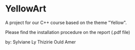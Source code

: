 # YellowArt
A project for our C++ course based on the theme "Yellow". 

Please find the installation procedure on the report (.pdf file)

by: 
Sylviane Ly
Thizirie Ould Amer
